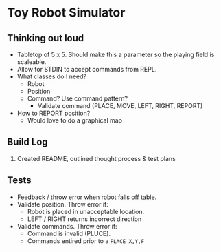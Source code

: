 # Toy Robot Simulator

## Thinking out loud
- Tabletop of 5 x 5. Should make this a parameter so the playing field is scaleable.
- Allow for STDIN to accept commands from REPL.
- What classes do I need?
    - Robot
    - Position
    - Command? Use command pattern?
        - Validate command (PLACE, MOVE, LEFT, RIGHT, REPORT)
- How to REPORT position?
    - Would love to do a graphical map

## Build Log
1. Created README, outlined thought process & test plans

## Tests
- Feedback / throw error when robot falls off table.
- Validate position. Throw error if:
    - Robot is placed in unacceptable location.
    - LEFT / RIGHT returns incorrect direction
- Validate commands.  Throw error if:
    - Command is invalid (PLUCE).
    - Commands entired prior to a `PLACE X,Y,F`